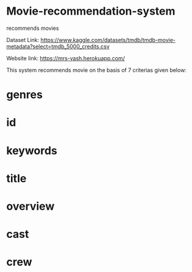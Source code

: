# Movie-recommendation-system
recommends movies

Dataset Link: https://www.kaggle.com/datasets/tmdb/tmdb-movie-metadata?select=tmdb_5000_credits.csv

Website link: https://mrs-yash.herokuapp.com/

This system recommends movie on the basis of 7 criterias given below:
# genres
# id
# keywords
# title
# overview
# cast
# crew
